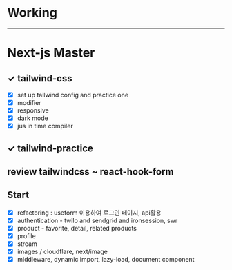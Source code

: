 # Working

---

# Next-js Master

## ✓ tailwind-css

- [x] set up tailwind config and practice one
- [x] modifier
- [x] responsive
- [x] dark mode
- [x] jus in time compiler

## ✓ tailwind-practice

## review tailwindcss ~ react-hook-form

## Start

- [x] refactoring : useform 이용하여 로그인 페이지, api활용
- [x] authentication - twilo and sendgrid and ironsession, swr
- [x] product - favorite, detail, related products
- [x] profile
- [x] stream
- [x] images / cloudflare, next/image
- [x] middleware, dynamic import, lazy-load, document component
